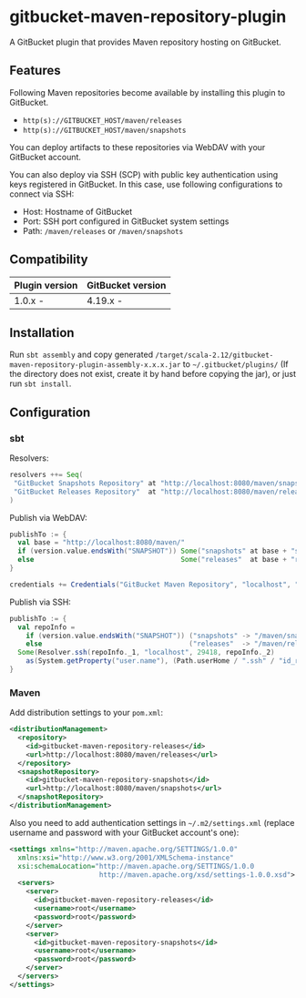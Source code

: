 gitbucket-maven-repository-plugin
========
A GitBucket plugin that provides Maven repository hosting on GitBucket.

## Features

Following Maven repositories become available by installing this plugin to GitBucket.

- `http(s)://GITBUCKET_HOST/maven/releases`
- `http(s)://GITBUCKET_HOST/maven/snapshots`

You can deploy artifacts to these repositories via WebDAV with your GitBucket account.

You can also deploy via SSH (SCP) with public key authentication using keys registered in GitBucket. In this case, use following configurations to connect via SSH:

- Host: Hostname of GitBucket
- Port: SSH port configured in GitBucket system settings
- Path: `/maven/releases` or `/maven/snapshots`

## Compatibility

Plugin version | GitBucket version
:--------------|:--------------------
1.0.x -        | 4.19.x -

## Installation

Run `sbt assembly` and copy generated `/target/scala-2.12/gitbucket-maven-repository-plugin-assembly-x.x.x.jar` to `~/.gitbucket/plugins/` (If the directory does not exist, create it by hand before copying the jar), or just run `sbt install`.

## Configuration

### sbt

Resolvers:

```scala
resolvers ++= Seq(
 "GitBucket Snapshots Repository" at "http://localhost:8080/maven/snapshots",
 "GitBucket Releases Repository"  at "http://localhost:8080/maven/releases"
)
```

Publish via WebDAV:

```scala
publishTo := {
  val base = "http://localhost:8080/maven/"
  if (version.value.endsWith("SNAPSHOT")) Some("snapshots" at base + "snapshots")
  else                                    Some("releases"  at base + "releases")
}

credentials += Credentials("GitBucket Maven Repository", "localhost", "username", "password")
```

Publish via SSH:

```scala
publishTo := {
  val repoInfo =
    if (version.value.endsWith("SNAPSHOT")) ("snapshots" -> "/maven/snapshots")
    else                                    ("releases"  -> "/maven/releases")
  Some(Resolver.ssh(repoInfo._1, "localhost", 29418, repoInfo._2) 
    as(System.getProperty("user.name"), (Path.userHome / ".ssh" / "id_rsa").asFile))
}
```

### Maven

Add distribution settings to your `pom.xml`:

```xml
<distributionManagement>
  <repository>
    <id>gitbucket-maven-repository-releases</id>
    <url>http://localhost:8080/maven/releases</url>
  </repository>
  <snapshotRepository>
    <id>gitbucket-maven-repository-snapshots</id>
    <url>http://localhost:8080/maven/snapshots</url>
  </snapshotRepository>
</distributionManagement>
```

Also you need to add authentication settings in `~/.m2/settings.xml` (replace username and password with your GitBucket account's one):

```xml
<settings xmlns="http://maven.apache.org/SETTINGS/1.0.0"
  xmlns:xsi="http://www.w3.org/2001/XMLSchema-instance"
  xsi:schemaLocation="http://maven.apache.org/SETTINGS/1.0.0
                      http://maven.apache.org/xsd/settings-1.0.0.xsd">
  <servers>
    <server>
      <id>gitbucket-maven-repository-releases</id>
      <username>root</username>
      <password>root</password>
    </server>
    <server>
      <id>gitbucket-maven-repository-snapshots</id>
      <username>root</username>
      <password>root</password>
    </server>
  </servers>
</settings>
```
